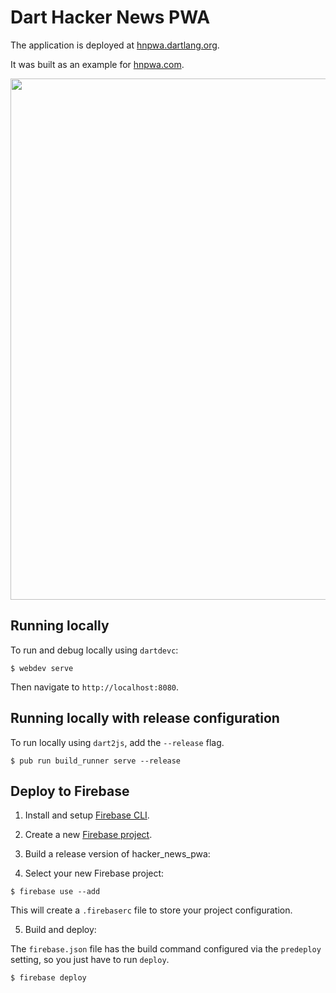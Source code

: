 # Dart Hacker News PWA

The application is deployed at [hnpwa.dartlang.org](https://hnpwa.dartlang.org).

It was built as an example for [hnpwa.com](https://hnpwa.com/).

<img width="834" src="https://user-images.githubusercontent.com/168174/36634757-57637b9a-195e-11e8-82f9-07c882f0471c.png">

## Running locally

To run and debug locally using `dartdevc`:

```console
$ webdev serve
```

Then navigate to `http://localhost:8080`.

## Running locally with release configuration

To run locally using `dart2js`, add the `--release` flag.

```console
$ pub run build_runner serve --release
```

## Deploy to Firebase

1. Install and setup [Firebase CLI](https://github.com/firebase/firebase-tools/).

2. Create a new [Firebase project](https://console.firebase.google.com/).

3. Build a release version of hacker_news_pwa:

4. Select your new Firebase project:

  ```console
  $ firebase use --add
  ```

  This will create a `.firebaserc` file to store your project configuration.

5. Build and deploy:

  The `firebase.json` file has the build command configured via the `predeploy`
  setting, so you just have to run `deploy`.

  ```console
  $ firebase deploy
  ```

<!--
Add back details about updating the cached assets once
https://github.com/isoos/pwa/issues/21 is fixed

## Updating service worker cached assets

Run the following commands to update the list of assets the service worker will
cache to be accessible offline.

```shell
$ pub run build_runner build --config=release --output build
$ pub run pwa --exclude "packages/**,.packages,*.dart,*.js.deps,*.js.info.json,*.js.map,*.js.tar.gz,*.module"
```
-->
